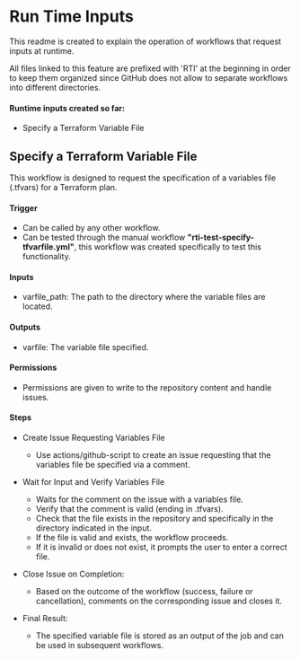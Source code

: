 
# Run Time Inputs

This readme is created to explain the operation of workflows that request inputs at runtime.

All files linked to this feature are prefixed with 'RTI' at the beginning in order to keep them organized since GitHub does not allow to separate workflows into different directories.

#### Runtime inputs created so far:
- Specify a Terraform Variable File


## Specify a Terraform Variable File
This workflow is designed to request the specification of a variables file (.tfvars) for a Terraform plan. 

#### Trigger
- Can be called by any other workflow.
- Can be tested through the manual workflow **"rti-test-specify-tfvarfile.yml"**, this workflow was created specifically to test this functionality.

#### Inputs
- varfile_path: The path to the directory where the variable files are located.

#### Outputs
- varfile: The variable file specified.

#### Permissions
- Permissions are given to write to the repository content and handle issues.

#### Steps
- Create Issue Requesting Variables File 
    - Use actions/github-script to create an issue requesting that the variables file be specified via a comment.

- Wait for Input and Verify Variables File
    - Waits for the comment on the issue with a variables file.
    - Verify that the comment is valid (ending in .tfvars).
    - Check that the file exists in the repository and specifically in the directory indicated in the input.
    - If the file is valid and exists, the workflow proceeds.
    - If it is invalid or does not exist, it prompts the user to enter a correct file.

- Close Issue on Completion:
    - Based on the outcome of the workflow (success, failure or cancellation), comments on the corresponding issue and closes it.

- Final Result:
    - The specified variable file is stored as an output of the job and can be used in subsequent workflows.
